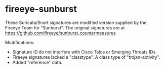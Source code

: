 # fireeye-sunburst

These Suricata/Snort signatures are modified version supplied by the Fireeye Team for "Sunburst". The original signatures are at https://github.com/fireeye/sunburst_countermeasures

Modifications:

* Signature ID do not interfere with Cisco Talos or Emerging Threats IDs.
* Fireeye signatures lacked a "classtype". A class type of "trojan-activity".
* Added "reference" data.

